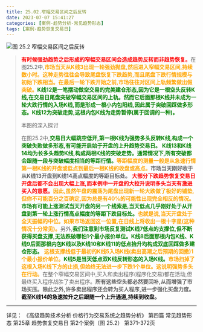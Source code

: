 ```yaml
---
title: 25.02.窄幅交易区间之后反转
date: 2023-07-07 15:41:27
categories: [案例-趋势分析-常见趋势形态]
tags: [案例-趋势恢复交易日]
---
```


![图 25.2 窄幅交易区间之后反转](https://objectstorage.us-phoenix-1.oraclecloud.com/n/axdikqaqm3dc/b/bucket1/o/pa-price-charts%2Ftrends%2Fc25%2FSlide2.JPG)

>
><font color="red">**有时候强劲趋势之后形成的窄幅交易区间会造成趋势反转而非趋势恢复。**</font>在图25.2中,<font color="orange">**市场当天从K线3出现一轮强劲抛盘,然后进入窄幅交易区间,持续数小时。这种走势往往会导致尾盘恢复下跌趋势,而且尾盘下跌行情规模与初始下跌相当。在最后一轮下跌开始之前,市场往往对区间上轨频繁做出假突破。**</font><font color="green">**K线12是一笔摆动做空交易的完美建仓形态,因为它是一根空头反转K线,在交易日尾盘突破窄幅交易区间的上轨。然而它后面那根K线并未成为一轮大跌行情的入场K线,而是形成一根小内包阳线,因此属于突破回踩做多形态。K线12为突破走势,这根内包K线为走势暂停(属于回调的一种)。**</font>
>
>本图的深入探讨
>
>在图25.2中,<font color="green">**交易日大幅跳空低开,第一根K线为强势多头反转K线,构成一个突破失败做多形态,有可能开启始于开盘的上升趋势交易日。**</font>
><font color="green">**K线13和K线14均为长多头趋势K线,构成两根K线的突破走势。通常情况下,所有突破都会跟随一段与突破幅度相当的等距行情。**</font><font color="orange">**等距幅度的测量一般是从急速行情第一根K线的开盘或低点到最后一根K线的收盘或高点。**</font>**市场当天刚好收于从K线13开盘到K线14高点幅度的等距目标处。**
><font color="red">**大部分下跌趋势恢复交易日开盘后都不会出现大幅上涨,而本例中一开盘的大拉升说明多头当天有激进买入的意愿。**</font><font color="orange">**因此,虽然午盘的震荡为尾盘出现新一轮大跌做了极好的铺垫,但你不可能百分之百确定,因为总是有40%的可能性出现完全相反的情况。**</font><font color="green">**市场有可能上涨测试当天开盘的另一个线索是,当天低点几乎刚好处于从开盘到第一轮上涨行情高点幅度的等距下跌目标处。**</font><font color="orange">**也就是说,当天开盘处于全天振幅的中位。如果市场返回这一位置,在日线上将收出一根十字星(这种情况十分常见)。**</font>另外,<font color="green">**我们注意到市场反复测试K线7低点的支撑位,但不断获得买盘支撑,无法跌破哪怕1个最小报价单位。K线8后面那根内包K线、K线9后面那根内包K线以及K线10和K线11的低点抬升均构成双底回踩做多建仓形态。**</font>
><font color="orange">**这根支撑线低于最初的K线5入场K线(卖出高潮之后预期的回撤)1个最小报价单位。**</font><font color="green">**K线5是当天低点双K线反转形态的入场K线。**</font><font color="orange">**市场扫掉了这根入场K线下方的止损,但始终无法进一步下跌1个单位。这说明强势多头在行动。**</font>在整个窄幅交易区间中,买入和卖出程序(程序化交易)都在活动,但最终买入程序战胜了卖出程序。**所有这些空头都必然要回补,从而增强了市场买压。除此之外,许多卖出程序还会转为买人程序,进一步强化买盘力度。**<font color="black">**截至K线14的急速拉升之后跟随一个上升通道,持续到收盘。**</font>
>

---
详见：
《高级趋势技术分析 价格行为交易系统之趋势分析》
第四篇 常见趋势形态
第25章 趋势恢复交易日
第2个案例（图 25.2）
第371-372页
